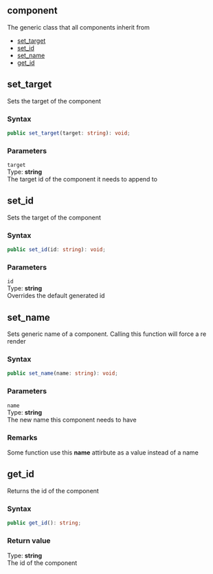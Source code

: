 ## component
The generic class that all components inherit from

* [set_target](#set_target)
* [set_id](#set_id)
* [set_name](#set_name)
* [get_id](#get_id)

## set_target
Sets the target of the component

### Syntax
```typescript
public set_target(target: string): void;
```

### Parameters
`target` <br>
Type: **string** <br>
The target id of the component it needs to append to <br>

## set_id
Sets the target of the component

### Syntax
```typescript
public set_id(id: string): void;
```

### Parameters
`id` <br>
Type: **string** <br>
Overrides the default generated id <br>

## set_name
Sets generic name of a component. Calling this function will force a re render

### Syntax
```typescript
public set_name(name: string): void;
```

### Parameters
`name` <br>
Type: **string** <br>
The new name this component needs to have <br>

### Remarks
Some function use this **name** attirbute as a value instead of a name

## get_id
Returns the id of the component

### Syntax
```typescript
public get_id(): string;
```

### Return value
Type: **string** <br>
The id of the component